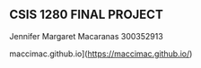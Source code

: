 ## CSIS 1280 FINAL PROJECT
Jennifer Margaret Macaranas
300352913

maccimac.github.io](https://maccimac.github.io/)

